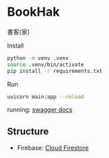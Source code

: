 # BookHak

書客(家)

Install

```bash
python -m venv .venv
source .venv/bin/activate
pip install -r requirements.txt
```

Run

```bash
uvicorn main:app --reload
```

running: [swagger docs](http://127.0.0.1:8000/docs)

## Structure

- Firebase: [Cloud Firestore](https://firebase.google.com/pricing)
